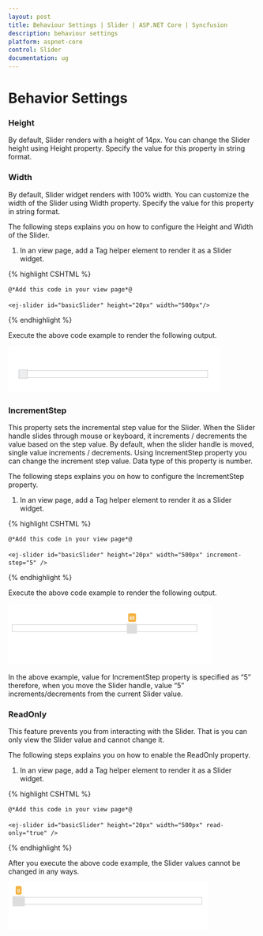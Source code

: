 ```yaml
---
layout: post
title: Behaviour Settings | Slider | ASP.NET Core | Syncfusion
description: behaviour settings
platform: aspnet-core
control: Slider
documentation: ug
---
```


# Behavior Settings

### Height

By default, Slider renders with a height of 14px. You can change the Slider height using Height property. Specify the value for this property in string format.

### Width

By default, Slider widget renders with 100% width. You can customize the width of the Slider using Width property. Specify the value for this property in string format.

The following steps explains you on how to configure the Height and Width of the Slider.

1. In an view page, add a Tag helper element to render it as a Slider widget.

{% highlight CSHTML %}

	@*Add this code in your view page*@ 

	<ej-slider id="basicSlider" height="20px" width="500px"/>

{% endhighlight %}

Execute the above code example to render the following output.

![](Behaviour-Settings_images/Behaviour-Settings_img1.png)



### IncrementStep

This property sets the incremental step value for the Slider. When the Slider handle slides through mouse or keyboard, it increments / decrements the value based on the step value. By default, when the slider handle is moved, single value increments / decrements. Using IncrementStep property you can change the increment step value. Data type of this property is number.

The following steps explains you on how to configure the IncrementStep property.

1. In an view page, add a Tag helper element to render it as a Slider widget.


{% highlight CSHTML %}

	@*Add this code in your view page*@ 

	<ej-slider id="basicSlider" height="20px" width="500px" increment-step="5" />

{% endhighlight %}

Execute the above code example to render the following output.

![](Behaviour-Settings_images/Behaviour-Settings_img2.png)



In the above example, value for IncrementStep property is specified as “5” therefore, when you move the Slider handle, value “5” increments/decrements from the current Slider value.

### ReadOnly

This feature prevents you from interacting with the Slider. That is you can only view the Slider value and cannot change it.

The following steps explains you on how to enable the ReadOnly property.

1. In an view page, add a Tag helper element to render it as a Slider widget.

{% highlight CSHTML %}

 	@*Add this code in your view page*@

    <ej-slider id="basicSlider" height="20px" width="500px" read-only="true" />

{% endhighlight %}

After you execute the above code example, the Slider values cannot be changed in any ways.

![](Behaviour-Settings_images/Behaviour-Settings_img3.png)






